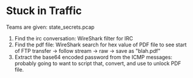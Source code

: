 # Stuck in Traffic
Teams are given: state_secrets.pcap
1. Find the irc conversation: WireShark filter for IRC
2. Find the pdf file: WireShark search for hex value of PDF file to see start of FTP transfer -> follow stream -> raw -> save as "blah.pdf"
3. Extract the base64 encoded password from the ICMP messages: probably going to want to script that, convert, and use to unlock PDF file.

